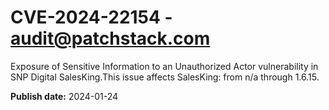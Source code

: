 # CVE-2024-22154 - audit@patchstack.com

Exposure of Sensitive Information to an Unauthorized Actor vulnerability in SNP Digital SalesKing.This issue affects SalesKing: from n/a through 1.6.15.



**Publish date:** 2024-01-24
